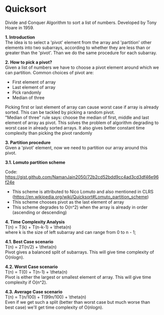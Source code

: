 # Quicksort

Divide and Conquer Algorithm to sort a list of numbers. Developed by Tony Hoare in 1959.

<b> 1. Introduction </b> <br>
The idea is to select a 'pivot' element from the array and 'partition' other elements into two subarrays, according to whether they are less than or greater than the 'pivot'. Than we do the same procedure for each subarray.

<b> 2. How to pick a pivot? </b> <br>
Given a list of numbers we have to choose a pivot element around which we can partition. Common choices of pivot are:
- First element of array
- Last element of array
- Pick randomly
- Median of three

Picking first or last element of array can cause worst case if array is already sorted. This can be tackled by picking a random pivot. <br>
"Median of three" rule says: choose the median of first, middle and last element of array as pivot. This solves the problem of algorithm degrading to worst case in already sorted arrays. It also gives better constant time complexity than picking the pivot randomly 

<b> 3. Partition procedure </b> <br>
Given a 'pivot' element, now we need to partition our array around this pivot. <br>

<b> 3.1. Lomuto partition scheme </b> <br>

Code: https://gist.github.com/NamanJain2050/72b2cd52bdd9cc4ad3cd3df46e96f24e <br>

- This scheme is attributed to Nico Lomuto and also mentioned in CLRS (https://en.wikipedia.org/wiki/Quicksort#Lomuto_partition_scheme)
- This scheme chooses pivot as the last element of array
- This scheme degrades to O(n^2) when the array is already in order (ascending or descending)

<b> 4. Time Complexity Analysis </b> <br>
T(n) = T(k) + T(n-k-1) + \theta(n) <br>
where k is the size of left subarray and can range from 0 to n - 1;

<b> 4.1. Best Case scenario </b> <br>
T(n) = 2T(n/2) + \theta(n) <br>
Pivot gives a balanced split of subarrays. This will give time complexity of O(nlogn).

<b> 4.2. Worst Case scenario </b> <br>
T(n) = T(0) + T(n-1) + \theta(n) <br>
Pivot is either the largest or smallest element of array. This will give time complexity if O(n^2).

<b> 4.3. Average Case scenario </b> <br>
T(n) = T(n/100) + T(99n/100) + \theta(n) <br>
Even if we get such a split (better than worst case but much worse than best case) we'll get time complexity of O(nlogn).
